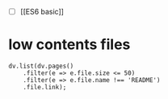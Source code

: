 - [ ] [[ES6 basic]]

# low contents files
```dataviewjs
dv.list(dv.pages()
	.filter(e => e.file.size <= 50)
	.filter(e => e.file.name !== 'README')
	.file.link);
```